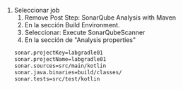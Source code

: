 1. Seleccionar job
    1. Remove Post Step: SonarQube Analysis with Maven
    1. En la sección Build Environment.
    1. Seleccionar: Execute SonarQubeScanner
    1. En la sección de "Analysis properties"
    ```bash
    sonar.projectKey=labgradle01
    sonar.projectName=labgradle01
    sonar.sources=src/main/kotlin
    sonar.java.binaries=build/classes/
    sonar.tests=src/test/kotlin
    ```    